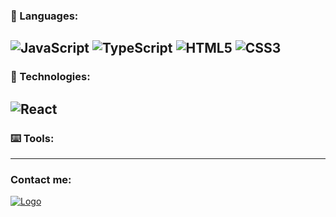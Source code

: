 

### :compass: Languages:

![JavaScript](https://img.shields.io/badge/javascript-%23323330.svg?style=for-the-badge&logo=javascript&logoColor=%23F7DF1E) ![TypeScript](https://img.shields.io/badge/typescript-%23007ACC.svg?style=for-the-badge&logo=typescript&logoColor=white)  ![HTML5](https://img.shields.io/badge/html5-%23E34F26.svg?style=for-the-badge&logo=html5&logoColor=white) ![CSS3](https://img.shields.io/badge/css3-%231572B6.svg?style=for-the-badge&logo=css3&logoColor=white)
---
### :lady_beetle: Technologies:

![React](https://img.shields.io/badge/react-%2320232a.svg?style=for-the-badge&logo=react&logoColor=%2361DAFB)
---
### :keyboard: Tools:

---
### Contact me:

[![Logo](https://img.shields.io/badge/Telegram-2CA5E0?style=for-the-badge&logo=telegram&logoColor=white)](https://t.me/chrnns)


<!--
**SunrayFrei/SunrayFrei** is a ✨ _special_ ✨ repository because its `README.md` (this file) appears on your GitHub profile.

Here are some ideas to get you started:

- 🔭 I’m currently working on ...
- 🌱 I’m currently learning ...
- 👯 I’m looking to collaborate on ...
- 🤔 I’m looking for help with ...
- 💬 Ask me about ...
- 📫 How to reach me: ...
- 😄 Pronouns: ...
- ⚡ Fun fact: ...
-->
